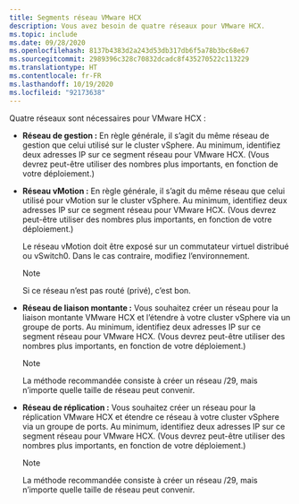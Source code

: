 ```yaml
---
title: Segments réseau VMware HCX
description: Vous avez besoin de quatre réseaux pour VMware HCX.
ms.topic: include
ms.date: 09/28/2020
ms.openlocfilehash: 8137b4383d2a243d53db317db6f5a78b3bc68e67
ms.sourcegitcommit: 2989396c328c70832dcadc8f435270522c113229
ms.translationtype: HT
ms.contentlocale: fr-FR
ms.lasthandoff: 10/19/2020
ms.locfileid: "92173638"
---
```

<!-- Used in avs-production-ready-deployment.md and tutorial-deploy-vmware-hcx.md -->

Quatre réseaux sont nécessaires pour VMware HCX :

- **Réseau de gestion :** En règle générale, il s’agit du même réseau de gestion que celui utilisé sur le cluster vSphere. Au minimum, identifiez deux adresses IP sur ce segment réseau pour VMware HCX. (Vous devrez peut-être utiliser des nombres plus importants, en fonction de votre déploiement.)

- **Réseau vMotion :** En règle générale, il s’agit du même réseau que celui utilisé pour vMotion sur le cluster vSphere.  Au minimum, identifiez deux adresses IP sur ce segment réseau pour VMware HCX. (Vous devrez peut-être utiliser des nombres plus importants, en fonction de votre déploiement.)  

   Le réseau vMotion doit être exposé sur un commutateur virtuel distribué ou vSwitch0. Dans le cas contraire, modifiez l’environnement.

   > [!NOTE]
   > Si ce réseau n’est pas routé (privé), c’est bon.

- **Réseau de liaison montante :** Vous souhaitez créer un réseau pour la liaison montante VMware HCX et l’étendre à votre cluster vSphere via un groupe de ports. Au minimum, identifiez deux adresses IP sur ce segment réseau pour VMware HCX. (Vous devrez peut-être utiliser des nombres plus importants, en fonction de votre déploiement.)  

   > [!NOTE]
   > La méthode recommandée consiste à créer un réseau /29, mais n’importe quelle taille de réseau peut convenir.

- **Réseau de réplication :** Vous souhaitez créer un réseau pour la réplication VMware HCX et étendre ce réseau à votre cluster vSphere via un groupe de ports. Au minimum, identifiez deux adresses IP sur ce segment réseau pour VMware HCX. (Vous devrez peut-être utiliser des nombres plus importants, en fonction de votre déploiement.)

   > [!NOTE]
   > La méthode recommandée consiste à créer un réseau /29, mais n’importe quelle taille de réseau peut convenir.